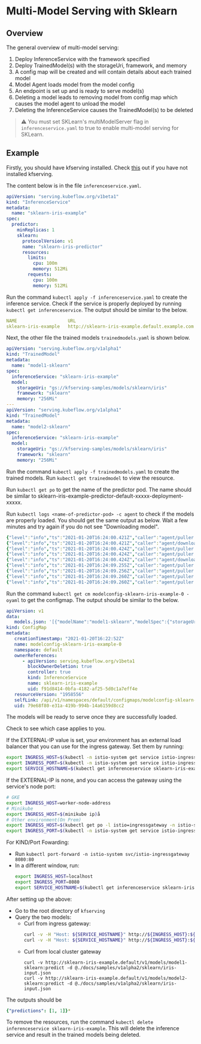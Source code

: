 # Multi-Model Serving with Sklearn

## Overview

The general overview of multi-model serving:
1. Deploy InferenceService with the framework specified
2. Deploy TrainedModel(s) with the storageUri, framework, and memory
3. A config map will be created and will contain details about each trained model
4. Model Agent loads model from the model config
5. An endpoint is set up and is ready to serve model(s)
6. Deleting a model leads to removing model from config map which causes the model agent to unload the model
7. Deleting the InferenceService causes the TrainedModel(s) to be deleted

> :warning: You must set SKLearn's multiModelServer flag in `inferenceservice.yaml` to true to enable multi-model serving for SKLearn.

## Example
Firstly, you should have kfserving installed. Check [this](https://github.com/kubeflow/kfserving#install-kfserving) out if you have not installed kfserving.

The content below is in the file `inferenceservice.yaml`.

```yaml
apiVersion: "serving.kubeflow.org/v1beta1"
kind: "InferenceService"
metadata:
  name: "sklearn-iris-example"
spec:
  predictor:
    minReplicas: 1
    sklearn:
      protocolVersion: v1
      name: "sklearn-iris-predictor"
      resources:
        limits:
          cpu: 100m
          memory: 512Mi
        requests:
          cpu: 100m
          memory: 512Mi
```
Run the command `kubectl apply -f inferenceservice.yaml` to create the inference service. Check if the service is properly deployed by running `kubectl get inferenceservice`. The output should be similar to the below.
```yaml
NAME                   URL                                               READY   PREV   LATEST   PREVROLLEDOUTREVISION   LATESTREADYREVISION                            AGE
sklearn-iris-example   http://sklearn-iris-example.default.example.com   True           100                              sklearn-iris-example-predictor-default-kgtql   22s
```

Next, the other file the trained models `trainedmodels.yaml` is shown below.
```yaml
apiVersion: "serving.kubeflow.org/v1alpha1"
kind: "TrainedModel"
metadata:
  name: "model1-sklearn"
spec:
  inferenceService: "sklearn-iris-example"
  model:
    storageUri: "gs://kfserving-samples/models/sklearn/iris"
    framework: "sklearn"
    memory: "256Mi"
---
apiVersion: "serving.kubeflow.org/v1alpha1"
kind: "TrainedModel"
metadata:
  name: "model2-sklearn"
spec:
  inferenceService: "sklearn-iris-example"
  model:
    storageUri: "gs://kfserving-samples/models/sklearn/iris"
    framework: "sklearn"
    memory: "256Mi"
```
Run the command `kubectl apply -f trainedmodels.yaml` to create the trained models. Run `kubectl get trainedmodel` to view the resource.

Run `kubectl get po` to get the name of the predictor pod. The name should be similar to sklearn-iris-example-predictor-default-xxxxx-deployment-xxxxx.

Run `kubectl logs <name-of-predictor-pod> -c agent` to check if the models are properly loaded. You should get the same output as below. Wait a few minutes and try again if you do not see "Downloading model".
```yaml
{"level":"info","ts":"2021-01-20T16:24:00.421Z","caller":"agent/puller.go:129","msg":"Downloading model from gs://kfserving-samples/models/sklearn/iris"}
{"level":"info","ts":"2021-01-20T16:24:00.421Z","caller":"agent/downloader.go:47","msg":"Downloading gs://kfserving-samples/models/sklearn/iris to model dir /mnt/models"}
{"level":"info","ts":"2021-01-20T16:24:00.424Z","caller":"agent/puller.go:121","msg":"Worker is started for model1-sklearn"}
{"level":"info","ts":"2021-01-20T16:24:00.424Z","caller":"agent/puller.go:129","msg":"Downloading model from gs://kfserving-samples/models/sklearn/iris"}
{"level":"info","ts":"2021-01-20T16:24:00.424Z","caller":"agent/downloader.go:47","msg":"Downloading gs://kfserving-samples/models/sklearn/iris to model dir /mnt/models"}
{"level":"info","ts":"2021-01-20T16:24:09.255Z","caller":"agent/puller.go:146","msg":"Successfully loaded model model2-sklearn"}
{"level":"info","ts":"2021-01-20T16:24:09.256Z","caller":"agent/puller.go:114","msg":"completion event for model model2-sklearn, in flight ops 0"}
{"level":"info","ts":"2021-01-20T16:24:09.260Z","caller":"agent/puller.go:146","msg":"Successfully loaded model model1-sklearn"}
{"level":"info","ts":"2021-01-20T16:24:09.260Z","caller":"agent/puller.go:114","msg":"completion event for model model1-sklearn, in flight ops 0"}
```

Run the command `kubectl get cm modelconfig-sklearn-iris-example-0 -oyaml` to get the configmap. The output should be similar to the below.
```yaml
apiVersion: v1
data:
   models.json: '[{"modelName":"model1-sklearn","modelSpec":{"storageUri":"gs://kfserving-samples/models/sklearn/iris","framework":"sklearn","memory":"256Mi"}},{"modelName":"model2-sklearn","modelSpec":{"storageUri":"gs://kfserving-samples/models/sklearn/iris","framework":"sklearn","memory":"256Mi"}}]'
kind: ConfigMap
metadata:
   creationTimestamp: "2021-01-20T16:22:52Z"
   name: modelconfig-sklearn-iris-example-0
   namespace: default
   ownerReferences:
      - apiVersion: serving.kubeflow.org/v1beta1
        blockOwnerDeletion: true
        controller: true
        kind: InferenceService
        name: sklearn-iris-example
        uid: f91d8414-0bfa-4182-af25-5d0c1a7eff4e
   resourceVersion: "1958556"
   selfLink: /api/v1/namespaces/default/configmaps/modelconfig-sklearn-iris-example-0
   uid: 79e68f80-e31a-419b-994b-14a6159d8cc2
```

The models will be ready to serve once they are successfully loaded.

Check to see which case applies to you.

If the EXTERNAL-IP value is set, your environment has an external load balancer that you can use for the ingress gateway. Set them by running: 
````bash
export INGRESS_HOST=$(kubectl -n istio-system get service istio-ingressgateway -o jsonpath='{.status.loadBalancer.ingress[0].ip}')
export INGRESS_PORT=$(kubectl -n istio-system get service istio-ingressgateway -o jsonpath='{.spec.ports[?(@.name=="http2")].port}')
export SERVICE_HOSTNAME=$(kubectl get inferenceservice sklearn-iris-example -n default -o jsonpath='{.status.url}' | cut -d "/" -f 3)
````

If the EXTERNAL-IP is none, and you can access the gateway using the service's node port:
```bash
# GKE
export INGRESS_HOST=worker-node-address
# Minikube
export INGRESS_HOST=$(minikube ip)å
# Other environment(On Prem)
export INGRESS_HOST=$(kubectl get po -l istio=ingressgateway -n istio-system -o jsonpath='{.items[0].status.hostIP}')
export INGRESS_PORT=$(kubectl -n istio-system get service istio-ingressgateway -o jsonpath='{.spec.ports[?(@.name=="http2")].nodePort}')
```

For KIND/Port Fowarding:
- Run `kubectl port-forward -n istio-system svc/istio-ingressgateway 8080:80`
- In a different window, run:
   ```bash
   export INGRESS_HOST=localhost
   export INGRESS_PORT=8080
   export SERVICE_HOSTNAME=$(kubectl get inferenceservice sklearn-iris-example -n default -o jsonpath='{.status.url}' | cut -d "/" -f 3)
   ```


After setting up the above:
- Go to the root directory of `kfserving`
- Query the two models:
  - Curl from ingress gateway:
     ```bash
     curl -v -H "Host: ${SERVICE_HOSTNAME}" http://${INGRESS_HOST}:${INGRESS_PORT}/v1/models/model1-sklearn:predict -d @./docs/samples/v1alpha2/sklearn/iris-input.json
     curl -v -H "Host: ${SERVICE_HOSTNAME}" http://${INGRESS_HOST}:${INGRESS_PORT}/v1/models/model2-sklearn:predict -d @./docs/samples/v1alpha2/sklearn/iris-input.json
     ```
  - Curl from local cluster gateway
    ```
    curl -v http://sklearn-iris-example.default/v1/models/model1-sklearn:predict -d @./docs/samples/v1alpha2/sklearn/iris-input.json
    curl -v http://sklearn-iris-example.default/v1/models/model2-sklearn:predict -d @./docs/samples/v1alpha2/sklearn/iris-input.json
     ```

The outputs should be
```yaml
{"predictions": [1, 1]}*
```

To remove the resources, run the command `kubectl delete inferenceservice sklearn-iris-example`. This will delete the inference service and result in the trained models being deleted.
